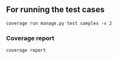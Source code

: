 


## For running the test cases
`coverage run manage.py test samples -v 2`


### Coverage report
`coverage report`